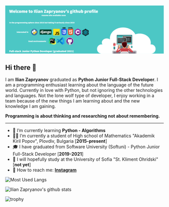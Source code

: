 ![Banner Image](https://github.com/Zapryanovx/Zapryanovx/blob/master/banner/github_readme_banner.png?raw=true)

## Hi there 👋

I am **Ilian Zapryanov** graduated as **Python Junior Full-Stack Developer**. I am a programming enthusiast learning about the language of the future world. Currently in love with Python, but not ignoring the other technologies and languages. Not the lone wolf type of developer, I enjoy working in a team because of the new things I am learning about and the new knowledge I am gaining. 

**Programming is about thinking and researching not about remembering.**

---

- 🌱 I’m currently learning **Python - Algorithms**
- 👨‍🎓 I’m currently a student of High school of Mathematics "Akademik Kiril Popov", Plovdiv, Bulgaria [**2015-present**]
- 🎓 I have graduated from Software University (Softuni) - Python Junior Full-Stack Developer [**2019-2021**]
- 🏫 I will hopefully study at the University of Sofia "St. Kliment Ohridski" [**not yet**]
- 💬 How to reach me:
  **[Instagram](https://www.instagram.com/zapryanov.ilian/)**

![Most Used Langs](https://github-readme-stats.vercel.app/api/top-langs/?username=zapryanovx&layout=compact&theme=dark&hide_border=true)

![Ilian Zapryanov's github stats](https://github-readme-stats.vercel.app/api?username=zapryanovx&show_icons=true&hide_border=true&theme=dark)

![trophy](https://github-profile-trophy.vercel.app/?username=zapryanovx)

